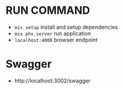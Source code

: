 # RUN COMMAND
  * `mix setup` install and setup dependencies
  * `mix phx.server` run application
  * `localhost:4000` browser endpoint

  
# Swagger
 - http://localhost:3002/swagger
